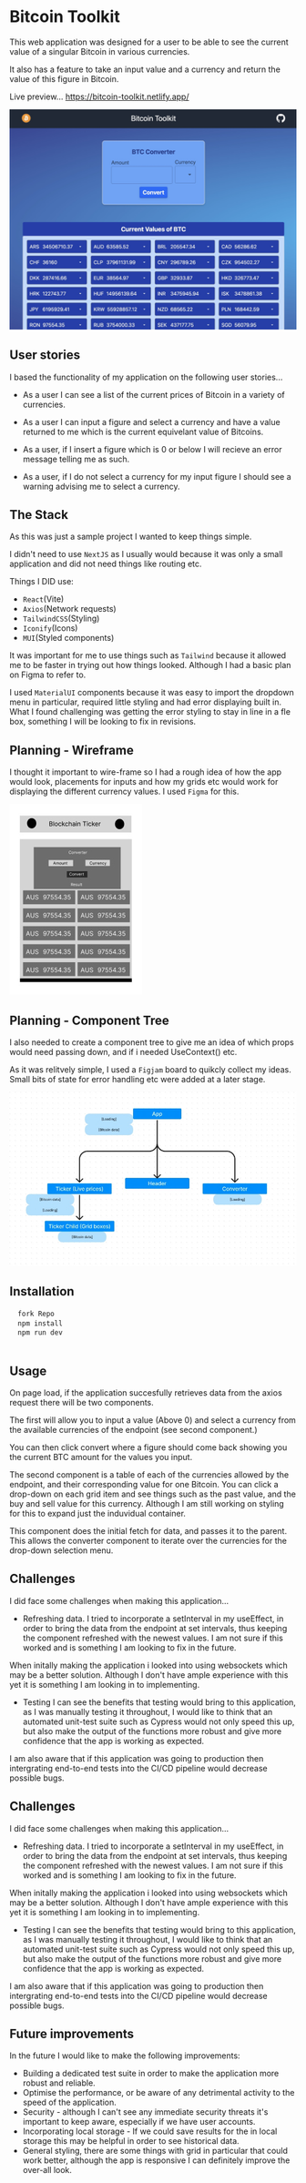 
# Bitcoin Toolkit

This web application was designed for a user to be able to see the current value of a singular Bitcoin in various currencies.

It also has a feature to take an input value and a currency and return the value of this figure in Bitcoin.

Live preview...
https://bitcoin-toolkit.netlify.app/

![App Screenshot](https://github.com/johnnywalker-git/bitcoin-toolkit/blob/main/Readme-screenshots/application.jpg?raw=true)


## User stories

I based the functionality of my application on the following user stories...

- As a user I can see a list of the current prices of Bitcoin in a variety of currencies.

- As a user I can input a figure and select a currency and have a value returned to me which is the current equivelant value of Bitcoins.

- As a user, if I insert a figure which is 0 or below I will recieve an error message telling me as such.

- As a user, if I do not select a currency for my input figure I should see a warning advising me to select a currency.

## The Stack

As this was just a sample project I wanted to keep things simple. 

I didn't need to use `NextJS` as I usually would because it was only a small application and did not need things like routing etc.

Things I DID use:
- `React`(Vite)
- `Axios`(Network requests)
- `TailwindCSS`(Styling)
- `Iconify`(Icons)
- `MUI`(Styled components)


It was important for me to use things such as `Tailwind` because it allowed me to be faster in trying out how things looked. Although I had a basic plan on Figma to refer to.

I used `MaterialUI` components 
because it was easy to import the dropdown menu in particular, required little styling and had error displaying built in. What I found challenging was getting the error styling to stay in line in a fle box, something I will be looking to fix in revisions.



## Planning - Wireframe


I thought it important to wire-frame so I had a rough idea of how the app would look, placements for inputs and how my grids etc would work for displaying the different currency values. I used `Figma` for this.

![App Screenshot](https://github.com/johnnywalker-git/bitcoin-toolkit/blob/main/Readme-screenshots/wireframe.jpg?raw=true)

## Planning - Component Tree

I also needed to create a component tree to give me an idea of which props would need passing down, and if i needed UseContext() etc.

As it was relitvely simple, I used a `Figjam` board to quikcly collect my ideas. Small bits of state for error handling etc were added at a later stage.

![App Screenshot](https://github.com/johnnywalker-git/bitcoin-toolkit/blob/main/Readme-screenshots/component-tree.jpg?raw=true)



## Installation



```bash
  fork Repo
  npm install 
  npm run dev
  
```
    
## Usage

On page load, if the application succesfully retrieves data from the axios request there will be two components.

The first will allow you to input a value (Above 0) and select a currency from the available currencies of the endpoint (see second component.)

You can then click convert where a figure should come back showing you the current BTC amount for the values you input.

The second component is a table of each of the currencies allowed by the endpoint, and their corresponding value for one Bitcoin. You can click a drop-down on each grid item and see things such as the past value, and the buy and sell value for this currency. Although I am still working on styling for this to expand just the induvidual container.

This component does the initial fetch for data, and passes it to the parent. This allows the converter component to iterate over the currencies for the drop-down selection menu.


## Challenges

I did face some challenges when making this application...

- Refreshing data.
I tried to incorporate a setInterval in my useEffect, in order to bring the data from the endpoint at set intervals, thus keeping the component refreshed with the newest values. I am not sure if this worked and is something I am looking to fix in the future. 

When initally making the application i looked into using websockets which may be a better solution. Although I don't have ample experience with this yet it is something I am looking in to implementing.

- Testing
I can see the benefits that testing would bring to this application, as I was manually testing it throughout, I would like to think that an automated unit-test suite such as Cypress would not only speed this up, but also make the output of the functions more robust and give more confidence that the app is working as expected.

I am also aware that if this application was going to production then intergrating end-to-end tests into the CI/CD pipeline would decrease possible bugs.


## Challenges

I did face some challenges when making this application...

- Refreshing data.
I tried to incorporate a setInterval in my useEffect, in order to bring the data from the endpoint at set intervals, thus keeping the component refreshed with the newest values. I am not sure if this worked and is something I am looking to fix in the future. 

When initally making the application i looked into using websockets which may be a better solution. Although I don't have ample experience with this yet it is something I am looking in to implementing.

- Testing
I can see the benefits that testing would bring to this application, as I was manually testing it throughout, I would like to think that an automated unit-test suite such as Cypress would not only speed this up, but also make the output of the functions more robust and give more confidence that the app is working as expected.

I am also aware that if this application was going to production then intergrating end-to-end tests into the CI/CD pipeline would decrease possible bugs.



## Future improvements

In the future I would like to make the following improvements:

- Building a dedicated test suite in order to make the application more robust and reliable.
- Optimise the performance, or be aware of any detrimental activity to the speed of the application.
- Security - although I can't see any immediate security threats it's important to keep aware, especially if we have user accounts.
- Incorporating local storage - If we could save results for the in local storage this may be helpful in order to see historical data.
- General styling, there are some things with grid in particular that could work better, although the app is responsive I can definitely improve the over-all look.